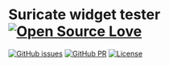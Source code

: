 # Suricate widget tester [![Open Source Love](https://badges.frapsoft.com/os/v3/open-source-150x25.png?v=103)](https://github.com/ellerbrock/open-source-badges/)

[![GitHub issues](https://img.shields.io/github/issues/michelin/suricate-widget-tester.svg)](https://github.com/michelin/suricate-widget-tester/issues/)
[![GitHub PR](https://img.shields.io/github/issues-pr/michelin/suricate-widget-tester.svg)](https://github.com/michelin/suricate-widget-tester/pulls/)
[![License](https://img.shields.io/badge/License-Apache%202.0-blue.svg)](https://opensource.org/licenses/Apache-2.0)
